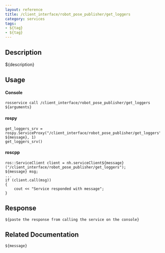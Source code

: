 ```yaml
---
layout: reference
title: /client_interface/robot_pose_publisher/get_loggers
category: services
tags: 
- ${tag} 
- ${tag}
---
```


## Description
${description}

## Usage
#### Console
```
rosservice call /client_interface/robot_pose_publisher/get_loggers ${arguments}
```

#### rospy
```
get_loggers_srv = rospy.ServiceProxy("/client_interface/robot_pose_publisher/get_loggers", ${message}, 1)
get_loggers_srv()
```

#### roscpp
```
ros::ServiceClient client = nh.serviceClient${message}("/client_interface/robot_pose_publisher/get_loggers");
${message} msg;
...
if (client.call(msg))
{
    cout << "Service responded with message";
}
```

## Response
```
${paste the response from calling the service on the console}
```

## Related Documentation
``${message}``  